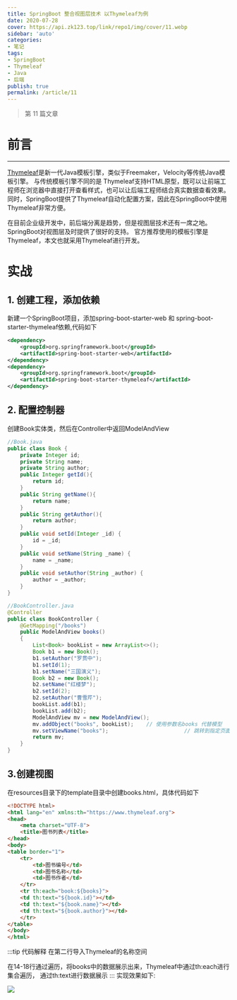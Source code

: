 ```yaml
---
title: SpringBoot 整合视图层技术 以Thymeleaf为例
date: 2020-07-28
cover: https://api.zk123.top/link/repo1/img/cover/11.webp
sidebar: 'auto'
categories:
- 笔记
tags:
- SpringBoot
- Thymeleaf
- Java
- 后端
publish: true
permalink: /article/11
---
```


> 第 11 篇文章
<!-- more -->

# 前言
---
[Thymeleaf](https://www.thymeleaf.org/)是新一代Java模板引擎，类似于Freemaker，Velocity等传统Java模板引擎。 与传统模板引擎不同的是
Thymeleaf支持HTML原型，既可以让前端工程师在浏览器中直接打开查看样式，也可以让后端工程师结合真实数据查看效果。
同时，SpringBoot提供了Thymeleaf自动化配置方案，因此在SpringBoot中使用Thymeleaf非常方便。

在目前企业级开发中，前后端分离是趋势，但是视图层技术还有一席之地。 SpringBoot对视图层及时提供了很好的支持。
官方推荐使用的模板引擎是Thymeleaf，本文也就采用Thymeleaf进行开发。

# 实战
## 1. 创建工程，添加依赖
新建一个SpringBoot项目，添加spring-boot-starter-web 和 spring-boot-starter-thymeleaf依赖,代码如下
```xml
<dependency>
    <groupId>org.springframework.boot</groupId>
    <artifactId>spring-boot-starter-web</artifactId>
</dependency>
<dependency>
    <groupId>org.springframework.boot</groupId>
    <artifactId>spring-boot-starter-thymeleaf</artifactId>
</dependency>
```
## 2. 配置控制器
创建Book实体类，然后在Controller中返回ModelAndView
```java
//Book.java
public class Book {
    private Integer id;
    private String name;
    private String author;
    public Integer getId(){
        return id;
    }
    public String getName(){
        return name;
    }
    public String getAuthor(){
        return author;
    }
    public void setId(Integer _id) {
        id = _id;
    }
    public void setName(String _name) {
        name = _name;
    }
    public void setAuthor(String _author) {
        author = _author;
    }
}
 ```
```java 
//BookController.java
@Controller
public class BookController {
    @GetMapping("/books")
    public ModelAndView books()
    {
        List<Book> bookList = new ArrayList<>();
        Book b1 = new Book();
        b1.setAuthor("罗贯中");
        b1.setId(1);
        b1.setName("三国演义");
        Book b2 = new Book();
        b2.setName("红楼梦");
        b2.setId(2);
        b2.setAuthor("曹雪芹");
        bookList.add(b1);
        bookList.add(b2);
        ModelAndView mv = new ModelAndView();
        mv.addObject("books", bookList);    // 使用参数名books 代替模型
        mv.setViewName("books");                        // 跳转到指定页面
        return mv;
    }
}
```

## 3.创建视图
在resources目录下的template目录中创建books.html，具体代码如下
```html
<!DOCTYPE html>
<html lang="en" xmlns:th="https://www.thymeleaf.org">
<head>
    <meta charset="UTF-8">
    <title>图书列表</title>
</head>
<body>
<table border="1">
    <tr>
        <td>图书编号</td>
        <td>图书名称</td>
        <td>图书作者</td>
    </tr>
    <tr th:each="book:${books}">
    <td th:text="${book.id}"></td>
    <td th:text="${book.name}"></td>
    <td th:text="${book.author}"></td>
    </tr>
</table>
</body>
</html>
```
:::tip 代码解释
在第二行导入Thymeleaf的名称空间

在14-18行通过遍历，将books中的数据展示出来，Thymeleaf中通过th:each进行集合遍历，
通过th:text进行数据展示
:::
实现效果如下:

![](https://api.zk123.top/link/repo1/img/2020/thymeleaf_1.png)
